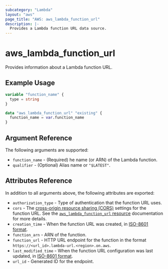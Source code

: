 ```yaml
---
subcategory: "Lambda"
layout: "aws"
page_title: "AWS: aws_lambda_function_url"
description: |-
  Provides a Lambda function URL data source.
---
```


# aws_lambda_function_url

Provides information about a Lambda function URL.

## Example Usage

```terraform
variable "function_name" {
  type = string
}

data "aws_lambda_function_url" "existing" {
  function_name = var.function_name
}
```

## Argument Reference

The following arguments are supported:

* `function_name` - (Required) he name (or ARN) of the Lambda function.
* `qualifier` - (Optional) Alias name or `"$LATEST"`.

## Attributes Reference

In addition to all arguments above, the following attributes are exported:

* `authorization_type` - Type of authentication that the function URL uses.
* `cors` - The [cross-origin resource sharing (CORS)](https://developer.mozilla.org/en-US/docs/Web/HTTP/CORS) settings for the function URL. See the [`aws_lambda_function_url` resource](/docs/providers/aws/r/lambda_function_url.html) documentation for more details.
* `creation_time` - When the function URL was created, in [ISO-8601 format](https://www.w3.org/TR/NOTE-datetime).
* `function_arn` - ARN of the function.
* `function_url` - HTTP URL endpoint for the function in the format `https://<url_id>.lambda-url.<region>.on.aws`.
* `last_modified_time` - When the function URL configuration was last updated, in [ISO-8601 format](https://www.w3.org/TR/NOTE-datetime).
* `url_id` - Generated ID for the endpoint.
